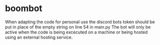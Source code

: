 # boombot

When adapting the code for personal use the discord bots token should be put in place of the empty string on line 54 in main.py
The bot will only be active when the code is being excecuted on a machine or being hosted using an external hosting service. 
